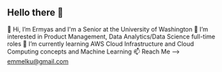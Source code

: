 ## Hello there 👋

👋 Hi, I’m Ermyas and I'm a Senior at the University of Washington
👀 I’m interested in Product Management, Data Analytics/Data Science full-time roles 
🌱 I’m currently learning AWS Cloud Infrastructure and Cloud Computing concepts and Machine Learning 
📫 Reach Me --> emmelku@gmail.com
